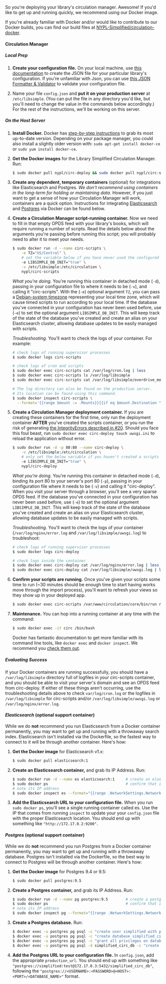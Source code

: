 So you're deploying your library's circulation manager. Awesome! If you'd like to get up and running quickly, we recommend using our Docker image.

If you're already familiar with Docker and/or would like to contribute to our Docker builds, you can find our build files at [NYPL-Simplified/circulation-docker](https://github.com/NYPL-Simplified/circulation-docker).

#### Circulation Manager

##### *Local Prep*

1. **Create your configuration file.** On your local machine, use [this documentation](Configuration) to create the JSON file for your particular library's configuration. If you're unfamiliar with Json, you can use [this JSON Formatter & Validator](https://jsonformatter.curiousconcept.com/#) to validate your configuration file.

2. Name your file `config.json` and **put it on your production server** at `/etc/libsimple`. (You can put the file in any directory you'd like, but you'll need to change the value in the commands below accordingly.) For the rest of the instructions, we'll be working on this server.

##### *On the Host Server*

1. **Install Docker.** Docker has [step-by-step instructions](https://docs.docker.com/engine/installation/linux/) to grab its most up-to-date version. Depending on your package manager, you could also install a slightly older version with: `sudo apt-get install docker-ce` or `sudo yum install docker-ce`.

2. **Get the Docker images** for the Library Simplified Circulation Manager. Run:

    ```sh
    $ sudo docker pull nypl/circ-deploy && sudo docker pull nypl/circ-scripts
    ```

3. **Create any dependent, temporary containers** (optional) for integrations like Elasticsearch and Postgres. *We don't recommend using containers in the long-term for holding or maintaining data.* However, if you just want to get a sense of how your Circulation Manager will work, containers are a quick option. Instructions for integrating [Elasticsearch](#es) and [Postgres](#pg) via Docker can be found below.

4. **Create a Circulation Manager script-running container.** Now we need to fill in that empty OPDS feed with your library's books, which will require running a number of scripts. Read the details below about the arguments you're passing before running this script; you will probably need to alter it to meet your needs.

    ```sh
    $ sudo docker run -d --name circ-scripts \
        -e TZ="US/Central" \
        # set the variable below if you have never used the configured database before
        -e LIBSIMPLE_DB_INIT="true" \
        -v /etc/libsimple:/etc/circulation \
        nypl/circ-scripts
    ```

    *What you're doing.* You're running this container in detached mode (`-d`), passing in your configuration file to where it needs to be (`-v`), and calling it "circ-scripts". With the (`-e`) optional argument `TZ`, you can pass a [Debian-system timezone](https://en.wikipedia.org/wiki/List_of_tz_database_time_zones) representing your local time zone, which will cause timed scripts to run according to your local time. If the database you've connected in your configuration has never been used before, use (`-e`) to set the optional argument `LIBSIMPLE_DB_INIT`. This will keep track of the state of the database you've created and create an alias on your Elasticsearch cluster, allowing database updates to be easily managed with scripts.

    *Troubleshooting.* You'll want to check the logs of your container. For example:

    ```sh
    # check logs of running supervisor processes
    $ sudo docker logs circ-scripts

    # check logs of cron and scripts
    $ sudo docker exec circ-scripts cat /var/log/cron.log | less
    $ sudo docker exec circ-scripts ls /var/log/libsimple
    $ sudo docker exec circ-scripts cat /var/log/libsimple/overdrive_monitor_full | less

    # The log directory can also be found on the production server.
    # Its location can be found using this command.
    $ sudo docker inspect circ-scripts \
      --format='{{range $mount := .Mounts}}{{if eq $mount.Destination "/var/log"}}{{$mount.Source}}{{end}}{{end}}'
    ```

5. **Create a Circulation Manager deployment container.** If you are creating these containers for the first time, only run the deployment container **AFTER** you've created the scripts container, or you run the risk of generating [the IntegrityErrors described in #20](https://github.com/NYPL-Simplified/circulation-docker/issues/20). Should you face this foul beast, run `sudo docker exec circ-deploy touch uwsgi.ini` to reload the application without error.

    ```sh
    $ sudo docker run -d -p 80:80 --name circ-deploy \
        -v /etc/libsimple:/etc/circulation \
        # only set the below variable if you haven't created a scripts container or otherwise used the configured db before
        -e LIBSIMPLE_DB_INIT="true" \
        nypl/circ-deploy
    ```

    *What you're doing.* You're running this container in detached mode (`-d`), binding its port 80 to your server's port 80 (`-p`), passing in your configuration file where it needs to be (`-v`) and calling it "circ-deploy". When you visit your server through a browser, you'll see a very sparse OPDS feed. If the database you've connected in your configuration has never been used before, use (`-e`) to set the optional argument `LIBSIMPLE_DB_INIT`. This will keep track of the state of the database you've created and create an alias on your Elasticsearch cluster, allowing database updates to be easily managed with scripts.

    *Troubleshooting.* You'll want to check the logs of your container (`/var/log/nginx/error.log` and `/var/log/libsimple/uwsgi.log`) to troubleshoot:

    ```sh
    # check logs of running supervisor processes
    $ sudo docker logs circ-deploy

    # check logs inside the container
    $ sudo docker exec circ-deploy cat /var/log/nginx/error.log | less
    $ sudo docker exec circ-deploy cat /var/log/libsimple/uwsgi.log | less
    ```

6. **Confirm your scripts are running.** Once you've given your scripts some time to run (~30 minutes should be enough time to start having works move through the import process), you'll want to refresh your views so they show up in your deployed app.

    ```sh
    $ sudo docker exec circ-scripts /var/www/circulation/core/bin/run refresh_materialized_views
    ```

7. **Maintenance.** You can hop into a running container at any time with the command:
    ```sh
    $ sudo docker exec -it circ /bin/bash
    ```

    Docker has fantastic documentation to get more familiar with its command line tools, like `docker exec` and `docker inspect`. We recommend you [check them out](https://docs.docker.com/engine/reference/commandline/cli/).


##### *Evaluating Success*

If your Docker containers are running successfully, you should have a `/var/log/libsimple` directory full of logfiles in your circ-scripts container, and you should be able to visit your server's domain and see an OPDS feed from circ-deploy. If either of these things aren't occurring, use the troubleshooting details above to check `var/log/cron.log` or the logfiles in `/var/log/libsimple` for circ-scripts and/or `/var/log/libsimple/uwsgi.log` or `/var/log/nginx/error.log`.


#### <a name='es'></a>*Elasticsearch* (optional support container)

While we do **not** recommend you run Elasticsearch from a Docker container permanently, you may want to get up and running with a throwaway search index. Elasticsearch isn't installed via the Dockerfile, so the fastest way to connect to it will be through another container. Here's how:

1. **Get the Docker image** for Elasticsearch v1.x:

    ```sh
    $ sudo docker pull elasticsearch:1
    ```

2. **Create an Elasticsearch container,** and grab its IP Address. Run:

    ```sh
    $ sudo docker run -d --name es elasticsearch:1     # create an elasticsearch container
    $ sudo docker ps                                   # confirm that it's running
    # note its IP address
    $ sudo docker inspect es --format="{{range .NetworkSettings.Networks}}{{.IPAddress}}{{end}}"
    ```

3. **Add the Elasticsearch URL to your configuration file.** When you run `sudo docker ps`, you'll see a single running container called es. Use the IP that comes from running `inspect` to update your your `config.json` file with the proper Elasticsearch location. You should end up with something like `"http://172.17.0.2:9200"`.


#### <a name='pg'></a>*Postgres* (optional support container)

While we do **not** recommend you run Postgres from a Docker container permanently, you may want to get up and running with a throwaway database. Postgres isn't installed via the Dockerfile, so the best way to connect to Postgres will be through another container. Here's how:

1. **Get the Docker image** for Postgres 9.4 or 9.5:

    ```sh
    $ sudo docker pull postgres:9.5
    ```

2. **Create a Postgres container,** and grab its IP Address. Run:

    ```sh
    $ sudo docker run -d --name pg postgres:9.5        # create a postgres container
    $ sudo docker ps                                   # confirm that it's running
    # note its IP address
    $ sudo docker inspect pg --format="{{range .NetworkSettings.Networks}}{{.IPAddress}}{{end}}"
    ```

3. **Create a Postgres database.** Run:

    ```sh
    $ docker exec -u postgres pg psql -c "create user simplified with password 'test';"    # create a user and password
    $ docker exec -u postgres pg psql -c "create database simplified_circ_db;"            # create database
    $ docker exec -u postgres pg psql -c "grant all privileges on database simplified_circ_db to simplified;"
    $ docker exec -u postgres pg psql -d simplified_circ_db -c "create extension pgcrypto;"
    ```

4. **Add the Postgres URL to your configuration file.** In `config.json`, add the appropriate  `production_url`. You should end up with something like `"postgres://simplified:test@172.17.0.3:5432/simplified_circ_db"`, following the `"postgres://<USERNAME>:<PASSWORD>@<HOST>:<PORT>/<DATABASE_NAME>"` format.
